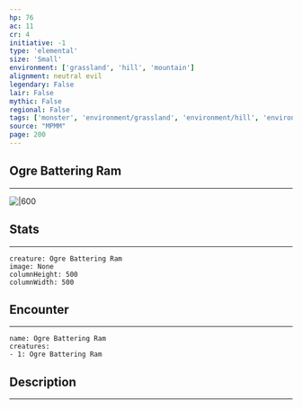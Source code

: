 ```yaml
---
hp: 76
ac: 11
cr: 4
initiative: -1
type: 'elemental'    
size: 'Small'
environment: ['grassland', 'hill', 'mountain']
alignment: neutral evil
legendary: False
lair: False
mythic: False
regional: False
tags: ['monster', 'environment/grassland', 'environment/hill', 'environment/mountain']
source: "MPMM"
page: 200
---
```


## Ogre Battering Ram
---

![|600](D:/Program%20Files/5e.tools/img/bestiary/MPMM/Ogre%20Battering%20Ram.webp)

## Stats
---

```statblock
creature: Ogre Battering Ram
image: None
columnHeight: 500
columnWidth: 500
```

## Encounter
---

```encounter-table
name: Ogre Battering Ram
creatures:
- 1: Ogre Battering Ram
```

## Description
---




